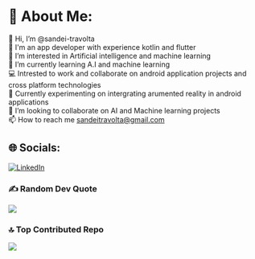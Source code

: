 # 💫 About Me:
👋 Hi, I’m @sandei-travolta<br>📱 I'm an app developer with experience kotlin and flutter<br>👀 I’m interested in Artificial intelligence and machine learning<br>🌱 I’m currently learning A.I and machine learning<br>💻 Intrested to work and collaborate on android application projects and cross platform technologies<br>🧪 Currently experimenting on intergrating arumented reality in android applications<br>💞️ I’m looking to collaborate on AI and Machine learning projects<br>📫 How to reach me sandeitravolta@gmail.com


## 🌐 Socials:
[![LinkedIn](https://img.shields.io/badge/LinkedIn-%230077B5.svg?logo=linkedin&logoColor=white)](https://linkedin.com/in/www.linkedin.com/in/travolta-sandei-flutter-dev) 

### ✍️ Random Dev Quote
![](https://quotes-github-readme.vercel.app/api?type=horizontal&theme=radical)

### 🔝 Top Contributed Repo
![](https://github-contributor-stats.vercel.app/api?username=sandei-travolta&limit=5&theme=dark&combine_all_yearly_contributions=true)

<!-- Proudly created with GPRM ( https://gprm.itsvg.in ) -->
